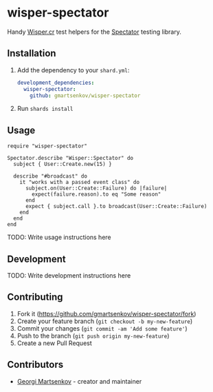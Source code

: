 # wisper-spectator
Handy [Wisper.cr](https://github.com/gmartsenkov/wisper.cr) test helpers for the [Spectator](https://github.com/icy-arctic-fox/spectator) testing library.

## Installation

1. Add the dependency to your `shard.yml`:

   ```yaml
   development_dependencies:
     wisper-spectator:
       github: gmartsenkov/wisper-spectator
   ```

2. Run `shards install`

## Usage

```crystal
require "wisper-spectator"

Spectator.describe "Wisper::Spectator" do
  subject { User::Create.new(15) }

  describe "#broadcast" do
    it "works with a passed event class" do
      subject.on(User::Create::Failure) do |failure|
        expect(failure.reason).to eq "Some reason"
      end
      expect { subject.call }.to broadcast(User::Create::Failure)
    end
  end
end
```

TODO: Write usage instructions here

## Development

TODO: Write development instructions here

## Contributing

1. Fork it (<https://github.com/gmartsenkov/wisper-spectator/fork>)
2. Create your feature branch (`git checkout -b my-new-feature`)
3. Commit your changes (`git commit -am 'Add some feature'`)
4. Push to the branch (`git push origin my-new-feature`)
5. Create a new Pull Request

## Contributors

- [Georgi Martsenkov](https://github.com/gmartsenkov) - creator and maintainer
